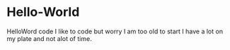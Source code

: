 # Hello-World
HelloWord code
I like to code but worry I am too old to start  I have a lot on my plate and not alot of time. 
